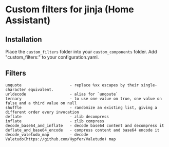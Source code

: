 # Custom filters for jinja (Home Assistant)

## Installation
Place the `custom_filters` folder into your `custom_components` folder.
Add "custom_filters:" to your configuration.yaml.

## Filters
<p>

```
unquote                     - replace %xx escapes by their single-character equivalent.
urldecode                   - alias for `unqoute`
ternary                     - to use one value on true, one value on false and a third value on null
shuffle                     - randomize an existing list, giving a different order every invocation
deflate                     - zlib decompress
inflate                     - zlib compress
decode_base64_and_inflate   - decode base64 content and decompress it
deflate_and_base64_encode   - compress content and base64 encode it
decode_valetudo_map         - decode Valetudo(https://github.com/Hypfer/Valetudo) map
```

</p>
